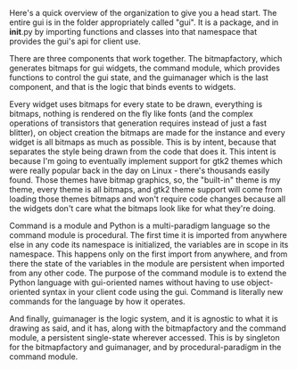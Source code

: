Here's a quick overview of the organization to give you a head start. The entire gui is in the folder appropriately called "gui". It is a package, and in __init__.py by importing functions and classes into that namespace that provides the gui's api for client use.

There are three components that work together. The bitmapfactory, which generates bitmaps for gui widgets, the command module, which provides functions to control the gui state, and the guimanager which is the last component, and that is the logic that binds events to widgets.

Every widget uses bitmaps for every state to be drawn, everything is bitmaps, nothing is rendered on the fly like fonts (and the complex operations of transistors that generation requires instead of just a fast blitter), on object creation the bitmaps are made for the instance and every widget is all bitmaps as much as possible. This is by intent, because that separates the style being drawn from the code that does it. This intent is because I'm going to eventually implement support for gtk2 themes which were really popular back in the day on Linux - there's thousands easily found. Those themes have bitmap graphics, so, the "built-in" theme is my theme, every theme is all bitmaps, and gtk2 theme support will come from loading those themes bitmaps and won't require code changes because all the widgets don't care what the bitmaps look like for what they're doing.

Command is a module and Python is a multi-paradigm language so the command module is procedural. The first time it is imported from anywhere else in any code its namespace is initialized, the variables are in scope in its namespace. This happens only on the first import from anywhere, and from there the state of the variables in the module are persistent when imported from any other code. The purpose of the command module is to extend the Python language with gui-oriented names without having to use object-oriented syntax in your client code using the gui. Command is literally new commands for the language by how it operates.

And finally, guimanager is the logic system, and it is agnostic to what it is drawing as said, and it has, along with the bitmapfactory and the command module, a persistent single-state wherever accessed. This is by singleton for the bitmapfactory and guimanager, and by procedural-paradigm in the command module.
